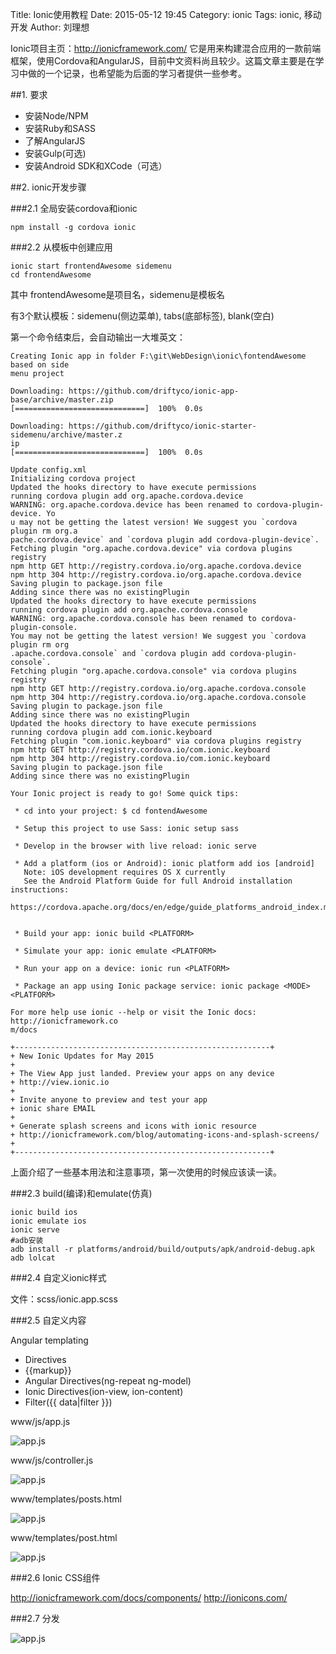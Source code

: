 Title: Ionic使用教程
Date: 2015-05-12 19:45
Category: ionic
Tags: ionic, 移动开发
Author: 刘理想


Ionic项目主页：http://ionicframework.com/ 它是用来构建混合应用的一款前端框架，使用Cordova和AngularJS，目前中文资料尚且较少。这篇文章主要是在学习中做的一个记录，也希望能为后面的学习者提供一些参考。

##1. 要求

- 安装Node/NPM
- 安装Ruby和SASS
- 了解AngularJS
- 安装Gulp(可选)
- 安装Android SDK和XCode（可选）

##2. ionic开发步骤

###2.1 全局安装cordova和ionic

```
npm install -g cordova ionic
```

###2.2 从模板中创建应用

```
ionic start frontendAwesome sidemenu
cd frontendAwesome
```

其中 frontendAwesome是项目名，sidemenu是模板名

有3个默认模板：sidemenu(侧边菜单), tabs(底部标签), blank(空白)

第一个命令结束后，会自动输出一大堆英文：
```
Creating Ionic app in folder F:\git\WebDesign\ionic\fontendAwesome based on side
menu project

Downloading: https://github.com/driftyco/ionic-app-base/archive/master.zip
[=============================]  100%  0.0s

Downloading: https://github.com/driftyco/ionic-starter-sidemenu/archive/master.z
ip
[=============================]  100%  0.0s

Update config.xml
Initializing cordova project
Updated the hooks directory to have execute permissions
running cordova plugin add org.apache.cordova.device
WARNING: org.apache.cordova.device has been renamed to cordova-plugin-device. Yo
u may not be getting the latest version! We suggest you `cordova plugin rm org.a
pache.cordova.device` and `cordova plugin add cordova-plugin-device`.
Fetching plugin "org.apache.cordova.device" via cordova plugins registry
npm http GET http://registry.cordova.io/org.apache.cordova.device
npm http 304 http://registry.cordova.io/org.apache.cordova.device
Saving plugin to package.json file
Adding since there was no existingPlugin
Updated the hooks directory to have execute permissions
running cordova plugin add org.apache.cordova.console
WARNING: org.apache.cordova.console has been renamed to cordova-plugin-console.
You may not be getting the latest version! We suggest you `cordova plugin rm org
.apache.cordova.console` and `cordova plugin add cordova-plugin-console`.
Fetching plugin "org.apache.cordova.console" via cordova plugins registry
npm http GET http://registry.cordova.io/org.apache.cordova.console
npm http 304 http://registry.cordova.io/org.apache.cordova.console
Saving plugin to package.json file
Adding since there was no existingPlugin
Updated the hooks directory to have execute permissions
running cordova plugin add com.ionic.keyboard
Fetching plugin "com.ionic.keyboard" via cordova plugins registry
npm http GET http://registry.cordova.io/com.ionic.keyboard
npm http 304 http://registry.cordova.io/com.ionic.keyboard
Saving plugin to package.json file
Adding since there was no existingPlugin

Your Ionic project is ready to go! Some quick tips:

 * cd into your project: $ cd fontendAwesome

 * Setup this project to use Sass: ionic setup sass

 * Develop in the browser with live reload: ionic serve

 * Add a platform (ios or Android): ionic platform add ios [android]
   Note: iOS development requires OS X currently
   See the Android Platform Guide for full Android installation instructions:
   https://cordova.apache.org/docs/en/edge/guide_platforms_android_index.md.html


 * Build your app: ionic build <PLATFORM>

 * Simulate your app: ionic emulate <PLATFORM>

 * Run your app on a device: ionic run <PLATFORM>

 * Package an app using Ionic package service: ionic package <MODE> <PLATFORM>

For more help use ionic --help or visit the Ionic docs: http://ionicframework.co
m/docs

+---------------------------------------------------------+
+ New Ionic Updates for May 2015
+
+ The View App just landed. Preview your apps on any device
+ http://view.ionic.io
+
+ Invite anyone to preview and test your app
+ ionic share EMAIL
+
+ Generate splash screens and icons with ionic resource
+ http://ionicframework.com/blog/automating-icons-and-splash-screens/
+
+---------------------------------------------------------+
```

上面介绍了一些基本用法和注意事项，第一次使用的时候应该读一读。

###2.3 build(编译)和emulate(仿真)

```
ionic build ios
ionic emulate ios
ionic serve
#adb安装
adb install -r platforms/android/build/outputs/apk/android-debug.apk
adb lolcat
```

###2.4 自定义ionic样式

文件：scss/ionic.app.scss

###2.5 自定义内容

Angular templating

- Directives
- {{markup}}
- Angular Directives(ng-repeat ng-model)
- Ionic Directives(ion-view, ion-content)
- Filter({{ data|filter }})

www/js/app.js

![app.js](images/ionic-1.PNG)

www/js/controller.js

![app.js](images/ionic-2.PNG)

www/templates/posts.html

![app.js](images/ionic-3.PNG)

www/templates/post.html

![app.js](images/ionic-4.PNG)


###2.6 Ionic CSS组件

http://ionicframework.com/docs/components/
http://ionicons.com/

###2.7 分发

![app.js](images/ionic-5.PNG)

